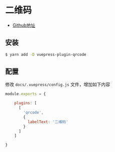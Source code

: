 # 二维码
* [Github地址](https://github.com/openHacking/vuepress-plugin-qrcode)
  

## 安装

```bash
$ yarn add -D vuepress-plugin-qrcode
```

## 配置

修改 `docs/.vuepress/config.js` 文件，增加如下内容

```javascript
module.exports = {

    plugins: [
      [
        'qrcode',
        {
          labelText: '二维码'
        }
      ]
    ]

}
